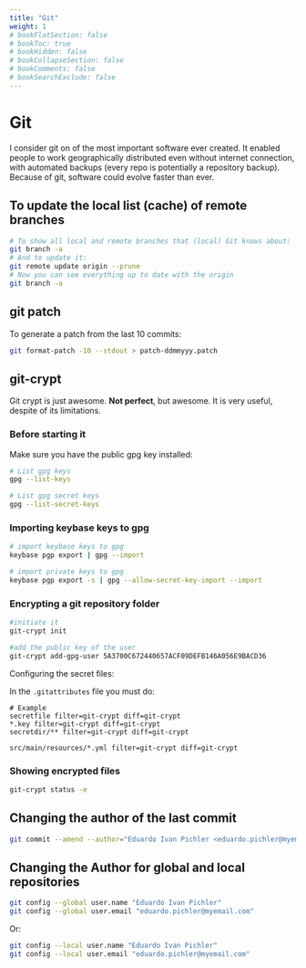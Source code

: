 ```yaml
---
title: "Git"
weight: 1
# bookFlatSection: false
# bookToc: true
# bookHidden: false
# bookCollapseSection: false
# bookComments: false
# bookSearchExclude: false
---
```

# Git

I consider git on of the most important software ever created. It enabled people to work geographically distributed even without internet connection, with automated backups (every repo is potentially a repository backup). Because of git, software could evolve faster than ever.

## To update the local list (cache) of remote branches

``` bash
# To show all local and remote branches that (local) Git knows about:
git branch -a
# And to update it:
git remote update origin --prune
# Now you can see everything up to date with the origin
git branch -a

```
 
## git patch
To generate a patch from the last 10 commits:
``` bash
git format-patch -10 --stdout > patch-ddmmyyy.patch
```

## git-crypt
Git crypt is just awesome. **Not perfect**, but awesome. It is very useful, despite of its limitations.

### Before starting it

Make sure you have the public gpg key installed:
``` bash
# List gpg keys
gpg --list-keys 

# List gpg secret keys
gpg --list-secret-keys 

```

### Importing keybase keys to gpg
``` bash
# import keybase keys to gpg
keybase pgp export | gpg --import

# import private keys to gpg
keybase pgp export -s | gpg --allow-secret-key-import --import

```

### Encrypting a git repository folder

``` bash
#initiate it
git-crypt init

#add the public key of the user
git-crypt add-gpg-user 5A3700C672440657ACF09DEFB146A056E9BACD36
```

Configuring the secret files: 

In the `.gitattributes` file you must do: 

``` text
# Example 
secretfile filter=git-crypt diff=git-crypt
*.key filter=git-crypt diff=git-crypt
secretdir/** filter=git-crypt diff=git-crypt

src/main/resources/*.yml filter=git-crypt diff=git-crypt
```
### Showing encrypted files
 ``` bash
 git-crypt status -e
 ```

 ## Changing the author of the last commit
 ``` bash
 git commit --amend --author="Eduardo Ivan Pichler <eduardo.pichler@myemail.com>" --no-edit
 ```

 ## Changing the Author for global and local repositories
 ``` bash
git config --global user.name "Eduardo Ivan Pichler"
git config --global user.email "eduardo.pichler@myemail.com"
 ```
 Or: 
  ``` bash
git config --local user.name "Eduardo Ivan Pichler"
git config --local user.email "eduardo.pichler@myemail.com"
 ```
